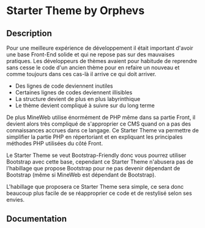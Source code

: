 # Starter Theme by Orphevs

## Description

Pour une meilleure expérience de développement il était important d'avoir une base Front-End solide et qui ne repose pas sur des mauvaises pratiques. Les développeurs de thèmes avaient pour habitude de reprendre sans cesse le code d'un ancien thème pour en refaire un nouveau et comme toujours dans ces cas-là il arrive ce qui doit arriver.
- Des lignes de code deviennent inutiles
- Certaines lignes de codes deviennent illisibles
- La structure devient de plus en plus labyrinthique
- Le thème devient compliqué à suivre sur du long terme

De plus MineWeb utilise énormément de PHP même dans sa partie Front, il devient alors très compliqué de s'approprier ce CMS quand on a pas des connaissances accrues dans ce langage. Ce Starter Theme va permettre de simplifier la partie PHP en répertoriant et en expliquant les principales méthodes PHP utilisées du côté Front.

Le Starter Theme se veut Bootstrap-Friendly donc vous pourrez utiliser Bootstrap avec cette base, cependant ce Starter Theme n'abusera pas de l'habillage que propose Bootstrap pour ne pas devenir dépendant de Bootstrap (même si MineWeb est dépendant de Bootstrap). 

L'habillage que proposera ce Starter Theme sera simple, ce sera donc beaucoup plus facile de se réapproprier ce code et de restylisé selon ses envies.

## Documentation

